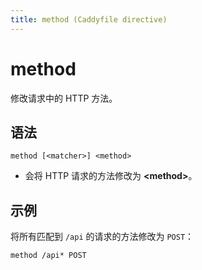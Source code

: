 ```yaml
---
title: method (Caddyfile directive)
---
```


# method

修改请求中的 HTTP 方法。

## 语法

```caddy-d
method [<matcher>] <method>
```

- 会将 HTTP 请求的方法修改为 **&lt;method&gt;**。


## 示例

将所有匹配到 `/api` 的请求的方法修改为 `POST`：

```caddy-d
method /api* POST
```
